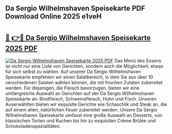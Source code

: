 ## Da Sergio Wilhelmshaven Speisekarte PDF Download Online 2025 e1veH

# <h2><a href="http://gc5zwl.nevu.top/?p=Da+Sergio+Wilhelmshaven+Speisekarte">🔗 👉🔴 Da Sergio Wilhelmshaven Speisekarte 2025 PDF</a></h2>

[![Da Sergio Wilhelmshaven Speisekarte 2025 PDF](https://i.imgur.com/dBaPXMq.png)](http://gc5zwl.nevu.top/?p=Da+Sergio+Wilhelmshaven+Speisekarte)
Das Menü des Essens ist nicht nur eine Liste von Gerichten, sondern auch die Möglichkeit, etwas für sich selbst zu wählen. Auf unserer Da Sergio Wilhelmshaven Speisekarte empfehlen wir einen Salatbereich, in dem Sie aus über 10 verschiedenen Salaten wählen können, die mit frischen Zutaten zubereitet werden. Für diejenigen, die Fleisch bevorzugen, bieten wir eine umfangreiche Auswahl an Gerichten auf der Da Sergio Wilhelmshaven Speisekarte an: Rindfleisch, Schweinefleisch, Huhn und Fisch. Unseren Auserwählten bieten wir exquisite Gerichte wie Schaschlik und Steak an, die auf einem alten, natürlichen Feuer zubereitet werden. Unsere Da Sergio Wilhelmshaven Speisekarte umfasst eine große Auswahl an Desserts, von klassischen Torten und Kuchen bis hin zu exquisiten Crème Brûlée und Schokoladenspezialitäten.
